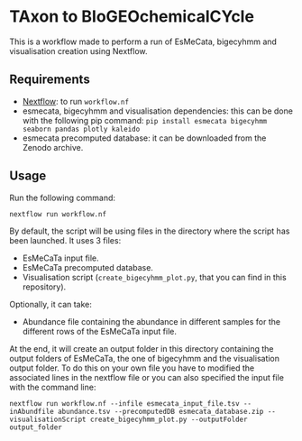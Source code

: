 # TAxon to BIoGEOchemicalCYcle

This is a workflow made to perform a run of EsMeCata, bigecyhmm and visualisation creation using Nextflow.

## Requirements

- [Nextflow](https://www.nextflow.io/docs/latest/install.html): to run `workflow.nf`
- esmecata, bigecyhmm and visualisation dependencies: this can be done with the following pip command: `pip install esmecata bigecyhmm seaborn pandas plotly kaleido`
- esmecata precomputed database: it can be downloaded from the Zenodo archive.

## Usage

Run the following command:

`nextflow run workflow.nf`

By default, the script will be using files in the directory where the script has been launched. It uses 3 files:
- EsMeCaTa input file.
- EsMeCaTa precomputed database.
- Visualisation script (`create_bigecyhmm_plot.py`, that you can find in this repository).

Optionally, it can take:
- Abundance file containing the abundance in different samples for the different rows of the EsMeCaTa input file.

At the end, it will create an output folder in this directory containing the output folders of EsMeCaTa, the one of bigecyhmm and the visualisation output folder.
To do this on your own file you have to modified the associated lines in the nextflow file or you can also specified the input file with the command line:

`nextflow run workflow.nf --infile esmecata_input_file.tsv --inAbundfile abundance.tsv --precomputedDB esmecata_database.zip --visualisationScript create_bigecyhmm_plot.py --outputFolder output_folder`

